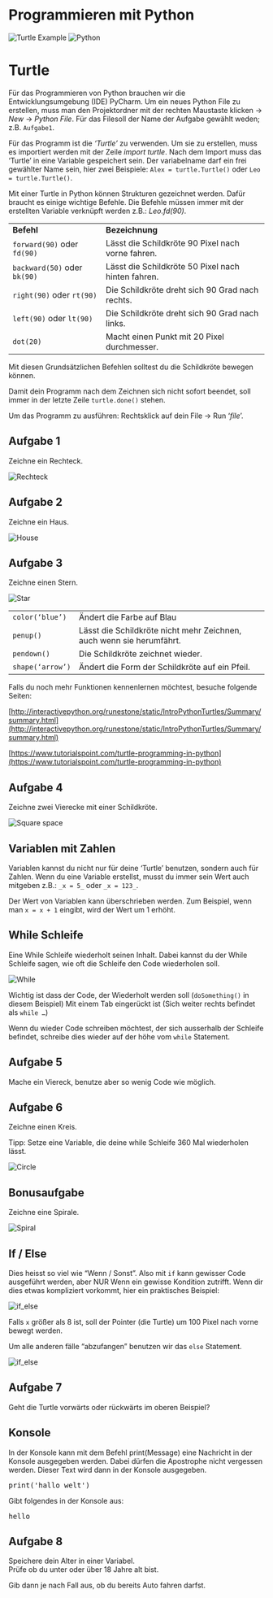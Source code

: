 # Programmieren mit Python

![Turtle Example](images/turtle_example.png)
![Python](images/python.jpg)

# Turtle

Für das Programmieren von Python brauchen wir die Entwicklungsumgebung (IDE) PyCharm. Um ein neues Python File zu
erstellen, muss man den Projektordner mit der rechten Maustaste klicken → _New_ → _Python File_. Für das Filesoll der
Name der Aufgabe gewählt weden; z.B. `Aufgabe1`.

Für das Programm ist die _‘Turtle’_ zu verwenden. Um sie zu erstellen, muss es importiert werden mit der Zeile _import
turtle_. Nach dem Import muss das ‘Turtle’ in eine Variable gespeichert sein. Der variabelname darf ein frei gewählter
Name sein, hier zwei Beispiele:
`Alex = turtle.Turtle()` oder `Leo = turtle.Turtle()`.

Mit einer Turtle in Python können Strukturen gezeichnet werden. Dafür braucht es einige wichtige Befehle. Die Befehle
müssen immer mit der erstellten Variable verknüpft werden z.B.: _Leo.fd(90)_.


<table>
  <tr>
   <td><strong>Befehl</strong></td>
   <td><strong>Bezeichnung</strong></td>
  </tr>
  <tr>
   <td> <code>forward(90)</code> oder <code>fd(90)</code></td>
   <td>Lässt die Schildkröte 90 Pixel nach vorne fahren.</td>
  </tr>
  <tr>
   <td><code>backward(50)</code> oder <code>bk(90)</code></td>
   <td>Lässt die Schildkröte 50 Pixel nach hinten fahren.</td>
  </tr>
  <tr>
   <td><code>right(90)</code> oder <code>rt(90)</code>
   </td>
   <td>Die Schildkröte dreht sich 90 Grad nach rechts.</td>
  </tr>
  <tr>
   <td><code>left(90)</code> oder <code>lt(90)</code></td>
   <td>Die Schildkröte dreht sich 90 Grad nach links.</td>
  </tr>
  <tr>
   <td><code>dot(20)</code></td>
   <td>Macht einen Punkt mit 20 Pixel durchmesser.</td>
  </tr>
</table>


Mit diesen Grundsätzlichen Befehlen solltest du die Schildkröte bewegen können.

Damit dein Programm nach dem Zeichnen sich nicht sofort beendet, soll immer in der letzte Zeile `turtle.done()` stehen.

Um das Programm zu ausführen: Rechtsklick auf dein File → Run ‘_file_’.

## Aufgabe 1

Zeichne ein Rechteck.

![Rechteck](images/quadrat.png)

## Aufgabe 2

Zeichne ein Haus.

![House](images/house.png)


## Aufgabe 3

Zeichne einen Stern.

![Star](images/star.png)



<table>
  <tr>
   <td><code>color(‘blue’)</code></td>
   <td>Ändert die Farbe auf Blau</td>
  </tr>
  <tr>
   <td><code>penup()</code></td>
   <td>Lässt die Schildkröte nicht mehr Zeichnen, auch wenn sie herumfährt.</td>
  </tr>
  <tr>
   <td><code>pendown()</code></td>
   <td>Die Schildkröte zeichnet wieder.</td>
  </tr>
  <tr>
   <td><code>shape(‘arrow’)</code></td>
   <td>Ändert die Form der Schildkröte auf ein Pfeil.</td>
  </tr>
</table>


Falls du noch mehr Funktionen kennenlernen möchtest, besuche folgende Seiten:

[http://interactivepython.org/runestone/static/IntroPythonTurtles/Summary/summary.html](http://interactivepython.org/runestone/static/IntroPythonTurtles/Summary/summary.html)

[https://www.tutorialspoint.com/turtle-programming-in-python](https://www.tutorialspoint.com/turtle-programming-in-python)

## Aufgabe 4

Zeichne zwei Vierecke mit einer Schildkröte.

![Square space](images/square_space.png)

## Variablen mit Zahlen

Variablen kannst du nicht nur für deine ‘Turtle’ benutzen, sondern auch für Zahlen. 
Wenn du eine Variable erstellst,
musst du immer sein Wert auch mitgeben z.B.: `_x = 5_` oder `_x = 123_`.

Der Wert von Variablen kann überschrieben werden. Zum Beispiel, wenn man `x = x + 1` eingibt, wird der Wert um 1 erhöht.

## While Schleife

Eine While Schleife wiederholt seinen Inhalt. Dabei kannst du der While Schleife sagen, wie oft die Schleife den Code
wiederholen soll.

![While](images/while.png)

Wichtig ist dass der Code, der Wiederholt werden soll (`doSomething()` in diesem Beispiel) Mit einem Tab eingerückt
ist (Sich weiter rechts befindet als `while …`)

Wenn du wieder Code schreiben möchtest, der sich ausserhalb der Schleife befindet, schreibe dies wieder auf der höhe
vom `while` Statement.

## Aufgabe 5

Mache ein Viereck, benutze aber so wenig Code wie möglich.

## Aufgabe 6

Zeichne einen Kreis.

Tipp: Setze eine Variable, die deine while Schleife 360 Mal wiederholen lässt.

![Circle](images/circle.png)


## Bonusaufgabe

Zeichne eine Spirale.

![Spiral](images/spiral.png)

## If / Else

Dies heisst so viel wie “Wenn / Sonst”. Also mit `if` kann gewisser Code ausgeführt werden, aber NUR Wenn ein gewisse
Kondition zutrifft. Wenn dir dies etwas kompliziert vorkommt, hier ein praktisches Beispiel:

![if_else](images/if_else_1.png)


Falls `x` größer als 8 ist, soll der Pointer (die Turtle) um 100 Pixel nach vorne bewegt werden.

Um alle anderen fälle “abzufangen” benutzen wir das `else` Statement.

![if_else](images/if_else_2.png)


## Aufgabe 7

Geht die Turtle vorwärts oder rückwärts im oberen Beispiel?

## Konsole

In der Konsole kann mit dem Befehl print(Message) eine Nachricht in der Konsole ausgegeben werden. Dabei dürfen die
Apostrophe nicht vergessen werden. Dieser Text wird dann in der Konsole ausgegeben.

<pre>print('hallo welt')</pre>
Gibt folgendes in der Konsole aus:
<pre>hello</pre>

## Aufgabe 8

Speichere dein Alter in einer Variabel. \
Prüfe ob du unter oder über 18 Jahre alt bist.

Gib dann je nach Fall aus, ob du bereits Auto fahren darfst.

